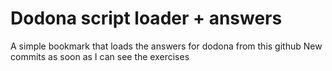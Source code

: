 # Dodona script loader + answers
A simple bookmark that loads the answers for dodona from this github
New commits as soon as I can see the exercises

